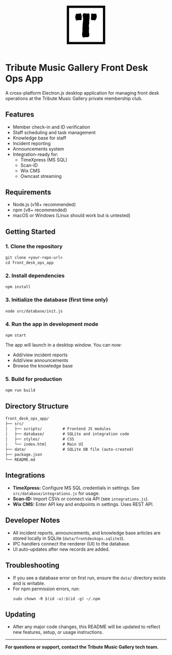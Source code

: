 <p align="center">
  <img src="src/assets/logo.png" alt="Tribute Music Gallery Logo" style="max-width:120px; margin-bottom:1em;" />
</p>

# Tribute Music Gallery Front Desk Ops App

A cross-platform Electron.js desktop application for managing front desk operations at the Tribute Music Gallery private membership club.

## Features
- Member check-in and ID verification
- Staff scheduling and task management
- Knowledge base for staff
- Incident reporting
- Announcements system
- Integration-ready for:
  - TimeXpress (MS SQL)
  - Scan-ID
  - Wix CMS
  - Owncast streaming

## Requirements
- Node.js (v16+ recommended)
- npm (v8+ recommended)
- macOS or Windows (Linux should work but is untested)

## Getting Started

### 1. Clone the repository
```
git clone <your-repo-url>
cd front_desk_ops_app
```

### 2. Install dependencies
```
npm install
```

### 3. Initialize the database (first time only)
```
node src/database/init.js
```

### 4. Run the app in development mode
```
npm start
```

The app will launch in a desktop window. You can now:
- Add/view incident reports
- Add/view announcements
- Browse the knowledge base

### 5. Build for production
```
npm run build
```

## Directory Structure
```
front_desk_ops_app/
├── src/
│   ├── scripts/         # Frontend JS modules
│   ├── database/        # SQLite and integration code
│   ├── styles/          # CSS
│   └── index.html       # Main UI
├── data/                # SQLite DB file (auto-created)
├── package.json
└── README.md
```

## Integrations
- **TimeXpress:** Configure MS SQL credentials in settings. See `src/database/integrations.js` for usage.
- **Scan-ID:** Import CSVs or connect via API (see `integrations.js`).
- **Wix CMS:** Enter API key and endpoints in settings. Uses REST API.

## Developer Notes
- All incident reports, announcements, and knowledge base articles are stored locally in SQLite (`data/frontdeskops.sqlite3`).
- IPC handlers connect the renderer (UI) to the database.
- UI auto-updates after new records are added.

## Troubleshooting
- If you see a database error on first run, ensure the `data/` directory exists and is writable.
- For npm permission errors, run:
  ```
  sudo chown -R $(id -u):$(id -g) ~/.npm
  ```

## Updating
- After any major code changes, this README will be updated to reflect new features, setup, or usage instructions.

---

**For questions or support, contact the Tribute Music Gallery tech team.**
